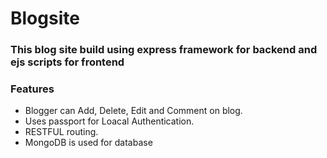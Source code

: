 # Blogsite
### This blog site build using express framework for backend and ejs scripts for frontend
### Features
* Blogger can Add, Delete, Edit and Comment on blog.
* Uses passport for Loacal Authentication.
* RESTFUL routing.
* MongoDB is used for database
